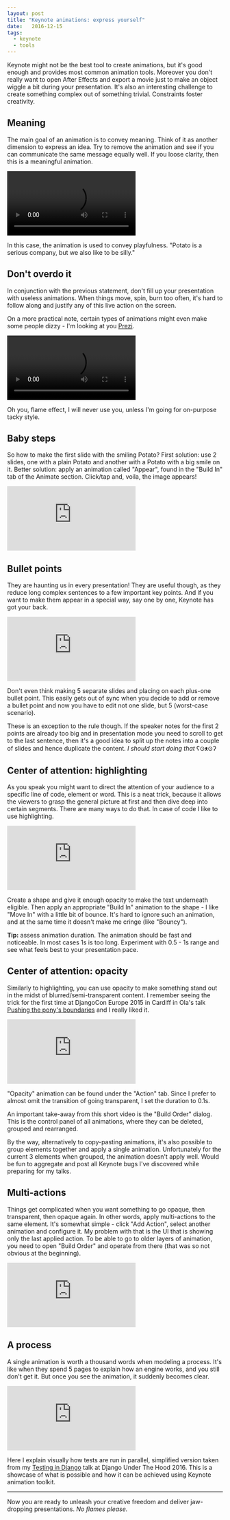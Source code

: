 ```yaml
---
layout: post
title: "Keynote animations: express yourself"
date:   2016-12-15
tags:
  - keynote
  - tools
---
```


Keynote might not be the best tool to create animations,
but it's good enough and provides most common animation tools.
Moreover you don't really want to open After Effects and export a movie
just to make an object wiggle a bit during your presentation.
It's also an interesting challenge to create something complex
out of something trivial.
Constraints foster creativity.

## Meaning

The main goal of an animation is to convey meaning.
Think of it as another dimension to express an idea.
Try to remove the animation and see if you can communicate
the same message equally well.
If you loose clarity, then this is a meaningful animation.

<video autoplay loop>
  <source src="{{ site.baseurl }}/assets/video/keynote/potato.mp4" type="video/mp4">
</video>

In this case, the animation is used to convey playfulness.
"Potato is a serious company, but we also like to be silly."

## Don't overdo it

In conjunction with the previous statement, don't fill up your presentation
with useless animations.
When things move, spin, burn too often, it's hard to follow along
and justify any of this live action on the screen.

On a more practical note, certain types of animations might even make some people dizzy -
I'm looking at you [Prezi](https://prezi.com/_ueivw8ad8xx/prezi-demo/).

<video autoplay loop>
  <source src="{{ site.baseurl }}/assets/video/keynote/tacky.mp4" type="video/mp4">
</video>

Oh you, flame effect, I will never use you, unless I'm going for on-purpose tacky style.

## Baby steps

So how to make the first slide with the smiling Potato?
First solution: use 2 slides, one with a plain Potato
and another with a Potato with a big smile on it.
Better solution: apply an animation called "Appear",
found in the "Build In" tab of the Animate section.
Click/tap and, voila, the image appears!

<div class="video-wrapper">
  <iframe src="https://www.youtube.com/embed/W3naF-73Olw" frameborder="0" allowfullscreen></iframe>
</div>

## Bullet points

They are haunting us in every presentation! They are useful though, as they reduce
long complex sentences to a few important key points.
And if you want to make them appear in a special way, say one by one,
Keynote has got your back.

<div class="video-wrapper">
  <iframe src="https://www.youtube.com/embed/vD5s2_5qVf8" frameborder="0" allowfullscreen></iframe>
</div>

Don't even think making 5 separate slides and placing on each plus-one bullet point.
This easily gets out of sync when you decide to add or remove a bullet point
and now you have to edit not one slide, but 5 (worst-case scenario).

These is an exception to the rule though.
If the speaker notes for the first 2 points are already too big
and in presentation mode you need to scroll to get to the last sentence,
then it's a good idea to split up the notes into a couple of slides
and hence duplicate the content. *I should start doing that* ʕ⊙ᴥ⊙ʔ

## Center of attention: highlighting

As you speak you might want to direct the attention of your audience
to a specific line of code, element or word.
This is a neat trick, because it allows the viewers to grasp the general picture at first
and then dive deep into certain segments.
There are many ways to do that.
In case of code I like to use highlighting.

<div class="video-wrapper">
  <iframe src="https://www.youtube.com/embed/8KwH_ZmM6Co" frameborder="0" allowfullscreen></iframe>
</div>

Create a shape and give it enough opacity to make the text underneath eligible.
Then apply an appropriate "Build In" animation to the shape -
I like "Move In" with a little bit of bounce.
It's hard to ignore such an animation, and at the same time it doesn't make me cringe
(like "Bouncy").

**Tip:** assess animation duration.
The animation should be fast and noticeable.
In most cases 1s is too long.
Experiment with 0.5 - 1s range and see what feels best to your presentation pace.

## Center of attention: opacity

Similarly to highlighting, you can use opacity to make something stand out
in the midst of blurred/semi-transparent content.
I remember seeing the trick for the first time at DjangoCon Europe 2015 in Cardiff
in Ola's talk [Pushing the pony's boundaries](https://vimeo.com/channels/952478/134817269)
and I really liked it.

<div class="video-wrapper">
  <iframe src="https://www.youtube.com/embed/fXgcwCpiBQI" frameborder="0" allowfullscreen></iframe>
</div>

"Opacity" animation can be found under the "Action" tab.
Since I prefer to almost omit the transition of going transparent,
I set the duration to 0.1s.

An important take-away from this short video is the "Build Order" dialog.
This is the control panel of all animations, where they can be deleted,
grouped and rearranged.

By the way, alternatively to copy-pasting animations, it's also possible to group elements together
and apply a single animation.
Unfortunately for the current 3 elements when grouped, the animation doesn't apply well.
Would be fun to aggregate and post all Keynote bugs I've discovered while preparing for my talks.

## Multi-actions

Things get complicated when you want something to go opaque, then transparent,
then opaque again.
In other words, apply multi-actions to the same element.
It's somewhat simple - click "Add Action", select another animation and configure it.
My problem with that is the UI that is showing only the last applied action.
To be able to go to older layers of animation, you need to open "Build Order"
and operate from there (that was so not obvious at the beginning).

<div class="video-wrapper">
  <iframe src="https://www.youtube.com/embed/-CFr_VluCjg" frameborder="0" allowfullscreen></iframe>
</div>

## A process

A single animation is worth a thousand words when modeling a process.
It's like when they spend 5 pages to explain how an engine works,
and you still don't get it.
But once you see the animation, it suddenly becomes clear.

<div class="video-wrapper">
  <iframe src="https://www.youtube.com/embed/EQzfc7OnuMY" frameborder="0" allowfullscreen></iframe>
</div>

Here I explain visually how tests are run in parallel, simplified version taken from my
[Testing in Django](https://www.youtube.com/watch?v=EHyKzPQFXzo)
talk at Django Under The Hood 2016.
This is a showcase of what is possible and how it can be achieved using
Keynote animation toolkit.

-----

Now you are ready to unleash your creative freedom and deliver
jaw-dropping presentations. *No flames please.*
